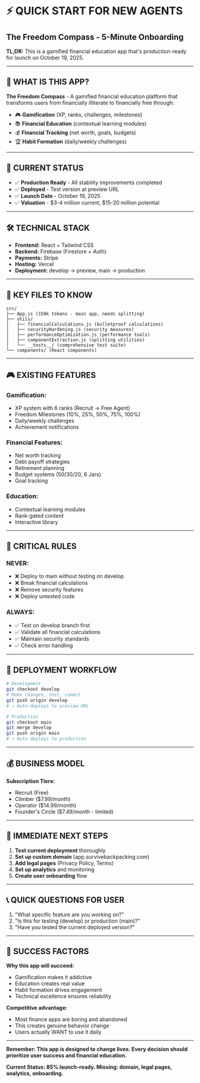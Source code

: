 # ⚡ QUICK START FOR NEW AGENTS
## The Freedom Compass - 5-Minute Onboarding

**TL;DR:** This is a gamified financial education app that's production-ready for launch on October 19, 2025.

---

## 🎯 **WHAT IS THIS APP?**

**The Freedom Compass** - A gamified financial education platform that transforms users from financially illiterate to financially free through:
- 🎮 **Gamification** (XP, ranks, challenges, milestones)
- 📚 **Financial Education** (contextual learning modules)
- 💰 **Financial Tracking** (net worth, goals, budgets)
- 🏆 **Habit Formation** (daily/weekly challenges)

---

## 🚀 **CURRENT STATUS**

- ✅ **Production Ready** - All stability improvements completed
- ✅ **Deployed** - Test version at preview URL
- ✅ **Launch Date** - October 19, 2025
- ✅ **Valuation** - $3-4 million current, $15-20 million potential

---

## 🛠️ **TECHNICAL STACK**

- **Frontend:** React + Tailwind CSS
- **Backend:** Firebase (Firestore + Auth)
- **Payments:** Stripe
- **Hosting:** Vercel
- **Deployment:** develop → preview, main → production

---

## 📁 **KEY FILES TO KNOW**

```
src/
├── App.js (158k tokens - main app, needs splitting)
├── utils/
│   ├── financialCalculations.js (bulletproof calculations)
│   ├── securityHardening.js (security measures)
│   ├── performanceOptimization.js (performance tools)
│   ├── componentExtraction.js (splitting utilities)
│   └── __tests__/ (comprehensive test suite)
└── components/ (React components)
```

---

## 🎮 **EXISTING FEATURES**

### **Gamification:**
- XP system with 6 ranks (Recruit → Free Agent)
- Freedom Milestones (10%, 25%, 50%, 75%, 100%)
- Daily/weekly challenges
- Achievement notifications

### **Financial Features:**
- Net worth tracking
- Debt payoff strategies
- Retirement planning
- Budget systems (50/30/20, 6 Jars)
- Goal tracking

### **Education:**
- Contextual learning modules
- Rank-gated content
- Interactive library

---

## 🚨 **CRITICAL RULES**

### **NEVER:**
- ❌ Deploy to main without testing on develop
- ❌ Break financial calculations
- ❌ Remove security features
- ❌ Deploy untested code

### **ALWAYS:**
- ✅ Test on develop branch first
- ✅ Validate all financial calculations
- ✅ Maintain security standards
- ✅ Check error handling

---

## 🎯 **DEPLOYMENT WORKFLOW**

```bash
# Development
git checkout develop
# Make changes, test, commit
git push origin develop
# → Auto-deploys to preview URL

# Production
git checkout main
git merge develop
git push origin main
# → Auto-deploys to production
```

---

## 💰 **BUSINESS MODEL**

**Subscription Tiers:**
- Recruit (Free)
- Climber ($7.99/month)
- Operator ($14.99/month)
- Founder's Circle ($7.49/month - limited)

---

## 🚀 **IMMEDIATE NEXT STEPS**

1. **Test current deployment** thoroughly
2. **Set up custom domain** (app.survivebackpacking.com)
3. **Add legal pages** (Privacy Policy, Terms)
4. **Set up analytics** and monitoring
5. **Create user onboarding** flow

---

## 📞 **QUICK QUESTIONS FOR USER**

1. "What specific feature are you working on?"
2. "Is this for testing (develop) or production (main)?"
3. "Have you tested the current deployed version?"

---

## 🎉 **SUCCESS FACTORS**

**Why this app will succeed:**
- Gamification makes it addictive
- Education creates real value
- Habit formation drives engagement
- Technical excellence ensures reliability

**Competitive advantage:**
- Most finance apps are boring and abandoned
- This creates genuine behavior change
- Users actually WANT to use it daily

---

**Remember: This app is designed to change lives. Every decision should prioritize user success and financial education.**

**Current Status: 85% launch-ready. Missing: domain, legal pages, analytics, onboarding.**

